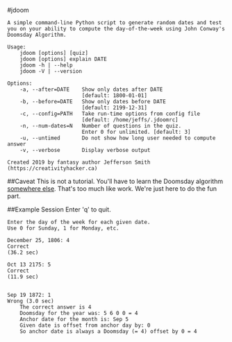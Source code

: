 #jdoom

    A simple command-line Python script to generate random dates and test you on your ability to compute the day-of-the-week using John Conway's Doomsday Algorithm.

    Usage: 
        jdoom [options] [quiz]
        jdoom [options] explain DATE
        jdoom -h | --help
        jdoom -V | --version

    Options:
        -a, --after=DATE    Show only dates after DATE 
                            [default: 1800-01-01]
        -b, --before=DATE   Show only dates before DATE 
                            [default: 2199-12-31]
        -c, --config=PATH   Take run-time options from config file
                            [default: /home/jeffs/.jdoomrc]
        -n, --num-dates=N   Number of questions in the quiz.
                            Enter 0 for unlimited. [default: 3]
        -u, --untimed       Do not show how long user needed to compute answer
        -v, --verbose       Display verbose output

    Created 2019 by fantasy author Jefferson Smith (https://creativityhacker.ca)

##Caveat
    This is not a tutorial. You'll have to learn the Doomsday algorithm [somewhere else](). That's too much like work. We're just here to do the fun part.

##Example Session
    Enter 'q' to quit.

    Enter the day of the week for each given date.
    Use 0 for Sunday, 1 for Monday, etc. 

    December 25, 1806: 4
    Correct
    (36.2 sec)

    Oct 13 2175: 5
    Correct
    (11.9 sec)


	Sep 19 1872: 1
	Wrong (3.0 sec)
		The correct answer is 4
		Doomsday for the year was: 5 6 0 0 = 4
		Anchor date for the month is: Sep 5
		Given date is offset from anchor day by: 0
		So anchor date is always a Doomsday (= 4) offset by 0 = 4

